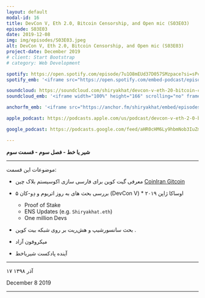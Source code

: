 ```yaml
---
layout: default
modal-id: 16
title: DevCon V, Eth 2.0, Bitcoin Censorship, and Open mic (S03E03)
episode: S03E03
date: 2019-12-08
img: img/episodes/S03E03.jpeg
alt: DevCon V, Eth 2.0, Bitcoin Censorship, and Open mic (S03E03)
project-date: December 2019
# client: Start Bootstrap
# category: Web Development

spotify: https://open.spotify.com/episode/7u1O8mEUd37D057SMzpace?si=sPcfcg_TS56HBF-Y-Kbt_Q
spotify_emb: '<iframe src="https://open.spotify.com/embed-podcast/episode/7u1O8mEUd37D057SMzpace" width="100%" height="232" frameborder="0" allowtransparency="true" allow="encrypted-media"></iframe>'

soundcloud: https://soundcloud.com/shiryakhat/devcon-v-eth-20-bitcoin-censorship-and-open-mic-s03e03
soundcloud_emb: '<iframe width="100%" height="166" scrolling="no" frameborder="no" allow="autoplay" src="https://w.soundcloud.com/player/?url=https%3A//api.soundcloud.com/tracks/727152415&color=%23ff5500&auto_play=false&hide_related=true&show_comments=true&show_user=true&show_reposts=false&show_teaser=true"></iframe><div style="font-size: 10px; color: #cccccc;line-break: anywhere;word-break: normal;overflow: hidden;white-space: nowrap;text-overflow: ellipsis; font-family: Interstate,Lucida Grande,Lucida Sans Unicode,Lucida Sans,Garuda,Verdana,Tahoma,sans-serif;font-weight: 100;"><a href="https://soundcloud.com/shiryakhat" title="Shir | Khat" target="_blank" style="color: #cccccc; text-decoration: none;">Shir | Khat</a> · <a href="https://soundcloud.com/shiryakhat/devcon-v-eth-20-bitcoin-censorship-and-open-mic-s03e03" title="DevCon V, Eth 2.0, Bitcoin Censorship, and Open mic (S03E03)" target="_blank" style="color: #cccccc; text-decoration: none;">DevCon V, Eth 2.0, Bitcoin Censorship, and Open mic (S03E03)</a></div>'

anchorfm_emb: '<iframe src="https://anchor.fm/shiryakhat/embed/episodes/DevCon-V--Eth-2-0--Bitcoin-Censorship--and-Open-mic-S03E03-e9idg6" width="100%" frameborder="0" scrolling="no"></iframe>'

apple_podcast: https://podcasts.apple.com/us/podcast/devcon-v-eth-2-0-bitcoin-censorship-and-open-mic-s03e03/id1221206951?i=1000459478505

google_podcast: https://podcasts.google.com/feed/aHR0cHM6Ly9hbmNob3IuZm0vcy8xMWFhODUzYy9wb2RjYXN0L3Jzcw/episode/dGFnOnNvdW5kY2xvdWQsMjAxMDp0cmFja3MvNzI3MTUyNDE1?ved=0CA0QzsICahcKEwiw46XZ-NXpAhUAAAAAHQAAAAAQAQ

---
```


**شیر یا خط -  فصل سوم - قسمت سوم**

------------------------------------------------------------------------------------

موضوعات این قسمت:

* معرفی گیت کوین برای فارسی سازی اکوسیستم بلاک چین [CoinIran Gitcoin](http://gitcoin.co/grants/152/ethereum…speaking-population)
* بررسی بحث های به روز اتریوم و دِو-کان ۵ (DevCon V) * اوساکا ژاپن ۲۰۱۹
  * Proof of Stake
  * ENS Updates (e.g. `Shiryakhat.eth`)
  * One million Devs
* بحث سانسورشیپ و هش‌ریت بر روی شبکه بیت کوین .

* میکروفون آزاد
* آینده پادکست شیریاخط

----------------------
۱۷ آذر ۱۳۹۸ 

December 8 2019


-----------------------------------------------------------------------

